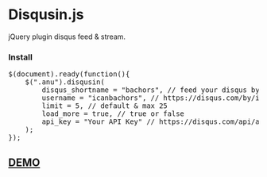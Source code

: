 # Disqusin.js
jQuery plugin disqus feed & stream.

<h3>Install</h3>
<pre>$(document).ready(function(){
    $(".anu").disqusin(
        disqus_shortname = "bachors", // feed your disqus by disqus_shortname
        username = "icanbachors", // https://disqus.com/by/icanbachors
        limit = 5, // default &amp; max 25
        load_more = true, // true or false
        api_key = "Your API Key" // https://disqus.com/api/applications/
    );
});</pre>

<h2><a href="http://ibacor.com/sosmed/disqus" target="_BLANK">DEMO</a></h2>
